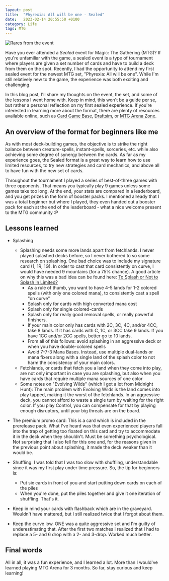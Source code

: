 ```yaml
---
layout: post
title:  "Phyrexia: All will be one - Sealed"
date:   2023-02-14 20:55:50 +0100
category: Life
tags: MTG
---
```

![Rares from the event](/images/phyrexia-all-will-be-one-sealed/ONE-sealed-event.jpg)

Have you ever attended a *Sealed* event for Magic: The Gathering (MTG)? If you're unfamiliar with the game, a sealed event is a type of tournament where players are given a set number of cards and have to build a deck from them on the spot. Recently, I had the opportunity to attend my first sealed event for the newest MTG set, "Phyrexia: All will be one". While I'm still relatively new to the game, the experience was both exciting and challenging.  
<!--more-->

In this blog post, I'll share my thoughts on the event, the set, and some of the lessons I went home with. Keep in mind, this won't be a guide per se, but rather a personal reflection on my first sealed experience. If you're interested in learning more about the format, there are plenty of resources available online, such as [Card Game Base][cardgamebase], [Draftsim][draftsim], or [MTG Arena Zone][mtgazone].

## An overview of the format for beginners like me
As with most deck-building games, the objective is to strike the right balance between creature-spells, instant-spells, sorceries, etc. while also achieving some degree of synergy between the cards. As far as my experience goes, the Sealed format is a great way to learn how to use limited resources, to try new strategies and card mechanics, and above all to have fun with the new set of cards.

Throughout the tournament I played a series of best-of-three games with three opponents. That means you typically play 9 games unless some games take too long. At the end, your stats are compared in a leaderboard, and you get prizes in the form of booster packs. I mentioned already that I was a total beginner but where I played, they even handed out a booster pack for each at the end of the leaderboard - what a nice welcome present to the MTG community :P

## Lessons learned
- Splashing
	- Splashing needs some more lands apart from fetchlands. I never played splashed decks before, so I never bothered to so some research on splashing. One bad choice was to include my signature card (1, 1R, 1G). In order to cast that card consistently on curve, I would have needed 9 mountains (for a 75% chance). A good article on why this was a bad idea can be found here: [To Splash or Not to Splash in Limited?][splashing-limited]
		- As a rule of thumb, you want to have 4-5 lands for 1-2 colored spells (with only one colored mana), to consistently cast a spell "on curve"
		- Splash only for cards with high converted mana cost
		- Splash only for single colored-cards
		- Splash only for really good removal spells, or really powerful finishers.
		- If your main color only has cards with 2C, 3C, 4C, and/or 4CC, take 8 lands. If it has cards with C, 1C, or 3CC take 9 lands. If you have 1CC and/or 2CC spells, better go to 10 lands.
		- From all of this follows: avoid splashing in an aggressive deck or when you have double-colored spells
		- Avoid 7-7-3 Mana Bases. Instead, use multiple dual-lands or mana fixers along with a single land of the splash color to not harm the consistency of your main colors.
	- Fetchlands, or cards that fetch you a land when they come into play, are not only important in case you are splashing, but also when you have cards that require multiple mana sources of one color
	- Some notes on "Evolving Wilds" (which I got a lot from Midnight Hunt): The main problem with Evolving Wilds is the land comes into play tapped, making it the worst of the fetchlands. In an aggressive deck, you cannot afford to waste a single turn by waiting for the right color. If you play Control, you can compensate for that by playing enough disruptors, until your big threats are on the board.

- The premium promo card: This is a card which is included in the prerelease pack. What I've heard was that even experienced players fall into the trap of getting too fixated on this card and try to accommodate it in the deck when they shouldn't. Must be something psychological. Not surprising that I also fell for this one and, for the reasons given in the previous point about splashing, it made the deck weaker than it would be.

- Shuffling: I was told that I was too slow with shuffling, understandable since it was my first play under time pressure. So, the tip for beginners is: 
  - Put six cards in front of you and start putting down cards on each of the piles 
  - When you're done, put the piles together and give it one iteration of shuffling. That's it.

- Keep in mind your cards with flashback which are in the graveyard. Wouldn't have mattered, but I still realized twice that I forgot about them.

- Keep the curve low. ONE was a quite aggressive set and I'm guilty of underestimating that. After the first two matches I realized that I had to replace a 5- and 6 drop with a 2- and 3-drop. Worked much better. 

## Final words
All in all, it was a fun experience, and I learned a lot. More than I would've learned playing MTG Arena for 3 months. So far, stay curious and keep learning!


[splashing-limited]: (https://strategy.channelfireball.com/all-strategy/mtg/channelmagic-articles/to-splash-or-not-to-splash-in-limited/)
[cardgamebase]: (https://cardgamebase.com/strategy/)
[draftsim]: (https://draftsim.com/)
[mtgazone]: (https://mtgazone.com/strategy/)